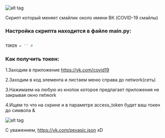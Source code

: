 

![alt tag](https://i.ibb.co/J2p3kw5/Screenshot-18.png "https://vk.com/pevasic.json")


Скрипт который меняет смайлик около имени ВК (COVID-19 смайлы)





### Настройка скрипта находится в файле main.py:
```python

TOKEN = '' # 

```
### Как получить токен:
1.Заходим в приложение https://vk.com/covid19

2.Заходим в код элемента и листаем меню справа до network(сеть)

3.Нажимаем на любую из кнопок которое предлагает приложения не закрывая окно network

4.Ищем то что на скрине и в параметре access_token будет ваш токен до символа &

![alt tag](https://i.ibb.co/x2gxTwp/Screenshot-28.png, "https://vk.com/pevasic.json")



С уважением, https://vk.com/pevasic.json xD
